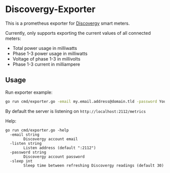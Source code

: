 # Discovergy-Exporter

This is a prometheus exporter for [Discovergy](https://discovergy.com/) smart meters.

Currently, only supports exporting the current values of all connected meters:

* Total power usage in milliwatts
* Phase 1-3 power usage in milliwatts
* Voltage of phase 1-3 in millivolts
* Phase 1-3 current in milliampere

## Usage

Run exporter example:
```bash
go run cmd/exporter.go -email my.email.address@domain.tld -password YourDiscovergyPassword
```

By default the server is listening on `http://localhost:2112/metrics`

Help:
```
go run cmd/exporter.go -help
  -email string
        Discovergy account email
  -listen string
        Listen address (default ":2112")
  -password string
        Discovergy account password
  -sleep int
        Sleep time between refreshing Discovergy readings (default 30)
```